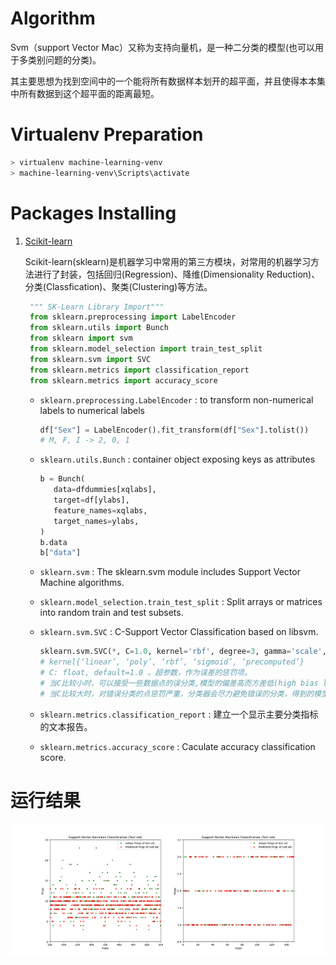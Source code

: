# Algorithm

Svm（support Vector Mac）又称为支持向量机，是一种二分类的模型(也可以用于多类别问题的分类)。

其主要思想为找到空间中的一个能将所有数据样本划开的超平面，并且使得本本集中所有数据到这个超平面的距离最短。

# Virtualenv Preparation

```powershell
> virtualenv machine-learning-venv
> machine-learning-venv\Scripts\activate
```

# Packages Installing

1. [Scikit-learn](https://scikit-learn.org/stable/install.html)
   
   Scikit-learn(sklearn)是机器学习中常用的第三方模块，对常用的机器学习方法进行了封装，包括回归(Regression)、降维(Dimensionality Reduction)、分类(Classfication)、聚类(Clustering)等方法。 

   ```python
    """ SK-Learn Library Import"""
    from sklearn.preprocessing import LabelEncoder
    from sklearn.utils import Bunch
    from sklearn import svm
    from sklearn.model_selection import train_test_split
    from sklearn.svm import SVC
    from sklearn.metrics import classification_report
    from sklearn.metrics import accuracy_score
   ```
   - `sklearn.preprocessing.LabelEncoder` : to transform non-numerical labels to numerical labels
     ```python
     df["Sex"] = LabelEncoder().fit_transform(df["Sex"].tolist())
     # M, F, I -> 2, 0, 1 
     ```
   - `sklearn.utils.Bunch` : container object exposing keys as attributes
     ```python
     b = Bunch(
        data=dfdummies[xqlabs],
        target=df[ylabs],
        feature_names=xqlabs,
        target_names=ylabs,
     )
     b.data
     b["data"]
     ```

   - `sklearn.svm` : The sklearn.svm module includes Support Vector Machine algorithms.

   - `sklearn.model_selection.train_test_split` : Split arrays or matrices into random train and test subsets.
      
   - `sklearn.svm.SVC` : C-Support Vector Classification based on libsvm.
     ```python
     sklearn.svm.SVC(*, C=1.0, kernel='rbf', degree=3, gamma='scale', coef0=0.0, shrinking=True, probability=False, tol=0.001, cache_size=200, class_weight=None, verbose=False, max_iter=-1, decision_function_shape='ovr', break_ties=False, random_state=None)
     # kernel{‘linear’, ‘poly’, ‘rbf’, ‘sigmoid’, ‘precomputed’}
     # C: float, default=1.0 。超参数，作为误差的惩罚项。
     # 当C比较小时，可以接受一些数据点的误分类,模型的偏差高而方差低(high bias low variance)
     # 当C比较大时，对错误分类的点惩罚严重，分类器会尽力避免错误的分类，得到的模型偏差小但方差高(low bias high variance)
     ```
     
   - `sklearn.metrics.classification_report` : 建立一个显示主要分类指标的文本报告。
   - `sklearn.metrics.accuracy_score` : Caculate accuracy classification score.

# 运行结果
![](images\svm_output.png)


